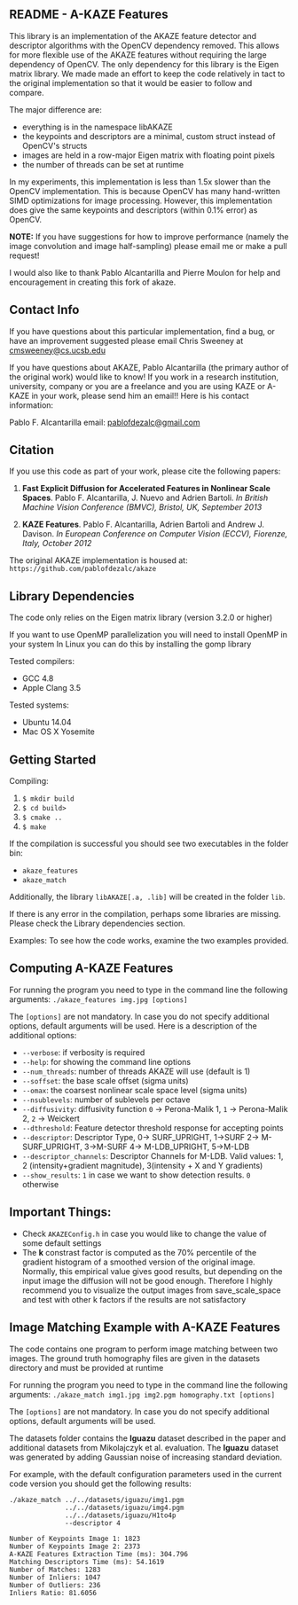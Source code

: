 ## README - A-KAZE Features

This library is an implementation of the AKAZE feature detector and descriptor
algorithms with the OpenCV dependency removed. This allows for more flexible use
of the AKAZE features without requiring the large dependency of OpenCV. The only
dependency for this library is the Eigen matrix library. We made made an effort
to keep the code relatively in tact to the original implementation so that it
would be easier to follow and compare.

The major difference are:
- everything is in the namespace libAKAZE
- the keypoints and descriptors are a minimal, custom struct instead of OpenCV's structs
- images are held in a row-major Eigen matrix with floating point pixels
- the number of threads can be set at runtime

In my experiments, this implementation is less than 1.5x slower than the OpenCV
implementation. This is because OpenCV has many hand-written SIMD optimizations
for image processing. However, this implementation does give the same keypoints
and descriptors (within 0.1% error) as OpenCV.

**NOTE:** If you have suggestions for how to improve performance (namely the image
convolution and image half-sampling) please email me or make a pull request!

I would also like to thank Pablo Alcantarilla and Pierre Moulon for help and encouragement in creating this fork of akaze.

## Contact Info

If you have questions about this particular implementation, find a bug, or have an improvement suggested please email Chris Sweeney at cmsweeney@cs.ucsb.edu

If you have questions about AKAZE, Pablo Alcantarilla (the primary author of the original work) would like to know! If you work in a research institution, university, company or you are a freelance and you are using KAZE or A-KAZE in your work, please send him an email!! Here is his contact information:

Pablo F. Alcantarilla
email: pablofdezalc@gmail.com

## Citation

If you use this code as part of your work, please cite the following papers:

1. **Fast Explicit Diffusion for Accelerated Features in Nonlinear Scale Spaces**. Pablo F. Alcantarilla, J. Nuevo and Adrien Bartoli. _In British Machine Vision Conference (BMVC), Bristol, UK, September 2013_

2. **KAZE Features**. Pablo F. Alcantarilla, Adrien Bartoli and Andrew J. Davison. _In European Conference on Computer Vision (ECCV), Fiorenze, Italy, October 2012_

The original AKAZE implementation is housed at:
`https://github.com/pablofdezalc/akaze`

## Library Dependencies

The code only relies on the Eigen matrix library (version 3.2.0 or higher)

If you want to use OpenMP parallelization you will need to install OpenMP in your system
In Linux you can do this by installing the gomp library

Tested compilers:
- GCC 4.8
- Apple Clang 3.5

Tested systems:
- Ubuntu 14.04
- Mac OS X Yosemite

## Getting Started

Compiling:

1. `$ mkdir build`
2. `$ cd build>`
3. `$ cmake ..`
4. `$ make`

If the compilation is successful you should see two executables in the folder bin:
- `akaze_features`
- `akaze_match`

Additionally, the library `libAKAZE[.a, .lib]` will be created in the folder `lib`.

If there is any error in the compilation, perhaps some libraries are missing.
Please check the Library dependencies section.

Examples:
To see how the code works, examine the two examples provided.

## Computing A-KAZE Features

For running the program you need to type in the command line the following arguments:
`./akaze_features img.jpg [options]`

The `[options]` are not mandatory. In case you do not specify additional options, default arguments will be
used. Here is a description of the additional options:

- `--verbose`: if verbosity is required
- `--help`: for showing the command line options
- `--num_threads`: number of threads AKAZE will use (default is 1)
- `--soffset`: the base scale offset (sigma units)
- `--omax`: the coarsest nonlinear scale space level (sigma units)
- `--nsublevels`: number of sublevels per octave
- `--diffusivity`: diffusivity function `0` -> Perona-Malik 1, `1` -> Perona-Malik 2, `2` -> Weickert
- `--dthreshold`: Feature detector threshold response for accepting points
- `--descriptor`: Descriptor Type, 0-> SURF_UPRIGHT, 1->SURF
                                   2-> M-SURF_UPRIGHT, 3->M-SURF
                                   4-> M-LDB_UPRIGHT, 5->M-LDB
- `--descriptor_channels`: Descriptor Channels for M-LDB. Valid values: 1, 2 (intensity+gradient magnitude), 3(intensity + X and Y gradients)
- `--show_results`: `1` in case we want to show detection results. `0` otherwise

## Important Things:

* Check `AKAZEConfig.h` in case you would like to change the value of some default settings
* The **k** constrast factor is computed as the 70% percentile of the gradient histogram of a
smoothed version of the original image. Normally, this empirical value gives good results, but
depending on the input image the diffusion will not be good enough. Therefore I highly
recommend you to visualize the output images from save_scale_space and test with other k
factors if the results are not satisfactory

## Image Matching Example with A-KAZE Features

The code contains one program to perform image matching between two images. The
ground truth homography files are given in the datasets directory and must be
provided at runtime

For running the program you need to type in the command line the following arguments:
`./akaze_match img1.jpg img2.pgm homography.txt [options]`

The `[options]` are not mandatory. In case you do not specify additional
options, default arguments will be used.

The datasets folder contains the **Iguazu** dataset described in the paper and
additional datasets from Mikolajczyk et al. evaluation.  The **Iguazu** dataset
was generated by adding Gaussian noise of increasing standard deviation.

For example, with the default configuration parameters used in the current code
version you should get the following results:

```
./akaze_match ../../datasets/iguazu/img1.pgm
              ../../datasets/iguazu/img4.pgm
              ../../datasets/iguazu/H1to4p
              --descriptor 4
```

```
Number of Keypoints Image 1: 1823
Number of Keypoints Image 2: 2373
A-KAZE Features Extraction Time (ms): 304.796
Matching Descriptors Time (ms): 54.1619
Number of Matches: 1283
Number of Inliers: 1047
Number of Outliers: 236
Inliers Ratio: 81.6056
```
